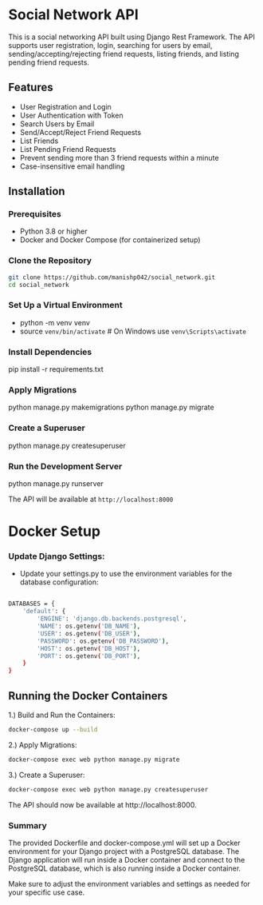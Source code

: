 # Social Network API

This is a social networking API built using Django Rest Framework. The API supports user registration, login, searching for users by email, sending/accepting/rejecting friend requests, listing friends, and listing pending friend requests.

## Features

- User Registration and Login
- User Authentication with Token
- Search Users by Email
- Send/Accept/Reject Friend Requests
- List Friends
- List Pending Friend Requests
- Prevent sending more than 3 friend requests within a minute
- Case-insensitive email handling

## Installation

### Prerequisites

- Python 3.8 or higher
- Docker and Docker Compose (for containerized setup)

### Clone the Repository

```bash
git clone https://github.com/manishp042/social_network.git
cd social_network
```

### Set Up a Virtual Environment
- python -m venv venv
- source `venv/bin/activate`  # On Windows use `venv\Scripts\activate`

### Install Dependencies   
pip install -r requirements.txt

### Apply Migrations
python manage.py makemigrations
python manage.py migrate

### Create a Superuser
python manage.py createsuperuser

### Run the Development Server
python manage.py runserver

The API will be available at `http://localhost:8000`


# Docker Setup 
### Update Django Settings:
- Update your settings.py to use the environment variables for the database configuration:

```bash import os

DATABASES = {
    'default': {
        'ENGINE': 'django.db.backends.postgresql',
        'NAME': os.getenv('DB_NAME'),
        'USER': os.getenv('DB_USER'),
        'PASSWORD': os.getenv('DB_PASSWORD'),
        'HOST': os.getenv('DB_HOST'),
        'PORT': os.getenv('DB_PORT'),
    }
}
```
## Running the Docker Containers

1.) Build and Run the Containers:
```bash
docker-compose up --build
```
2.) Apply Migrations:
```bash 
docker-compose exec web python manage.py migrate
```

3.) Create a Superuser:
```bash 
docker-compose exec web python manage.py createsuperuser
```


The API should now be available at http://localhost:8000.

### Summary
The provided Dockerfile and docker-compose.yml will set up a Docker environment for your Django project with a PostgreSQL database. The Django application will run inside a Docker container and connect to the PostgreSQL database, which is also running inside a Docker container.

Make sure to adjust the environment variables and settings as needed for your specific use case.
